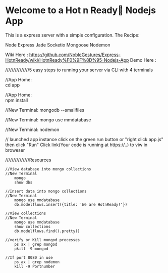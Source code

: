 # Welcome to a Hot n Ready🍕 Nodejs App

This is a express server with a simple configuration. 
The Recipe:

Node Express Jade Socketio Mongoose Nodemon 

Wiki Here : https://github.com/NobleGestures/Express-HotnReady/wiki/HotnReady%F0%9F%8D%95-Nodejs-App
Demo Here : 



///////////////5 easy steps to running your server via CLI with 4 terminals

//App Home:  
        cd app
        
//App Home:  
        npm install

//New Terminal: 
        mongodb --smallfiles
    
//New Terminal: 
        mongo use mmdatabase
    
//New Terminal: 
        nodemon

// launched app instance
    click on the green run button or "right click app.js" then click "Run"
    Click link(Your code is running at https://..) to viw in broweser

///////////////Resources 


    //View database into mongo collections
	//New Terminal 
        mongo 
        show dbs

	//Insert data into mongo collections
	//New Terminal 
        mongo use mmdatabase
	    db.modelflows.insert({title: 'We are HotnReady!'})
	    
	//View collections
	//New Terminal 
        mongo use mmdatabase
        show collections
        db.modelflows.find().pretty()
	
	//verify or Kill mongod processes
	    ps ax | grep mongod
    	pkill -9 mongod
    	
    //If port 8080 in use 
	    ps ax | grep nodemon
	    kill -9 Portnumber


